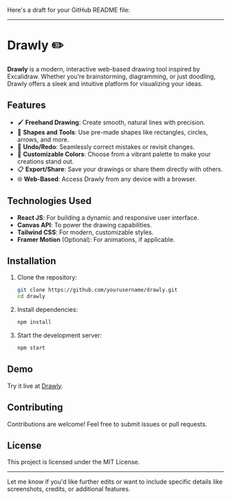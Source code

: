 Here's a draft for your GitHub README file:

---

# Drawly ✏️  
**Drawly** is a modern, interactive web-based drawing tool inspired by Excalidraw. Whether you’re brainstorming, diagramming, or just doodling, Drawly offers a sleek and intuitive platform for visualizing your ideas.

## Features  
- 🖌️ **Freehand Drawing**: Create smooth, natural lines with precision.  
- 📏 **Shapes and Tools**: Use pre-made shapes like rectangles, circles, arrows, and more.  
- 🔄 **Undo/Redo**: Seamlessly correct mistakes or revisit changes.  
- 🎨 **Customizable Colors**: Choose from a vibrant palette to make your creations stand out.  
- 📋 **Export/Share**: Save your drawings or share them directly with others.  
- 🌐 **Web-Based**: Access Drawly from any device with a browser.

## Technologies Used  
- **React JS**: For building a dynamic and responsive user interface.  
- **Canvas API**: To power the drawing capabilities.  
- **Tailwind CSS**: For modern, customizable styles.  
- **Framer Motion** (Optional): For animations, if applicable.  

## Installation  
1. Clone the repository:  
   ```bash
   git clone https://github.com/yourusername/drawly.git
   cd drawly
   ```  
2. Install dependencies:  
   ```bash
   npm install
   ```  
3. Start the development server:  
   ```bash
   npm start
   ```  

## Demo  
Try it live at [Drawly](https://your-live-demo-link.com).

## Contributing  
Contributions are welcome! Feel free to submit issues or pull requests.  

## License  
This project is licensed under the MIT License.

---

Let me know if you'd like further edits or want to include specific details like screenshots, credits, or additional features.
